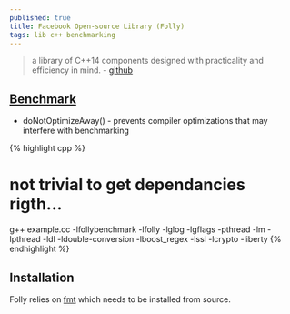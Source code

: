 ```yaml
---
published: true
title: Facebook Open-source Library (Folly)
tags: lib c++ benchmarking
---
```

>  a library of C++14 components designed with practicality and efficiency in mind. - [github](https://github.com/facebook/folly)

## [Benchmark](https://github.com/facebook/folly/blob/master/folly/docs/Benchmark.md)
- doNotOptimizeAway() -  prevents compiler optimizations that may interfere with benchmarking 

{% highlight cpp %}
# not trivial to get dependancies rigth...
g++  example.cc -lfollybenchmark -lfolly -lglog -lgflags -pthread -lm -lpthread -ldl -ldouble-conversion -lboost_regex -lssl -lcrypto -liberty
{% endhighlight %}

## Installation
Folly relies on [fmt](https://github.com/fmtlib/fmt) which needs to be installed from source.

